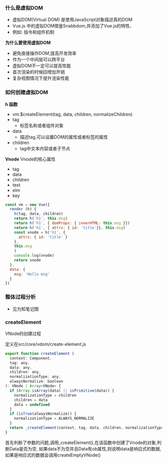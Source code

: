 ### 什么是虚拟DOM
- 虚拟DOM(Virtual DOM) 是使用JavaScript对象描述真的DOM
- Vue.js 中的虚拟DOM借鉴Snabbdom,并添加了Vue.js的特性、
- 例如: 指令和组件机制

**为什么要使用虚拟DOM**
- 避免直接操作DOM,提高开发效率
- 作为一个中间层可以跨平台
- 虚拟DOM不一定可以提高性能
- 首次渲染的时候回增加开销
- 复杂视图情况下提升渲染性能

### 如何创建虚拟DOM
**h 函数**
- vm.$createElement(tag, data, children, normalizeChildren)
- tag
  - 标签名称或者组件对象
- data
  - 描述tag,可以设置DOM的属性或者标签的属性
- children
  - tag中文本内容或者子节点

**Vnode**
Vnode的核心属性
- tag
- data
- children
- text
- elm
- key
```js
const vm = new Vue({
  render (h) {
    h(tag, data, children)
    return h('h1', this.msg)
    return h('h1', { domProps: { innerHTML: this.msg }})
    return h('h1', { attrs: { id: 'title'}}, this.msg)
    const vnode = h('h1', {
      attrs: { id: 'title' }
    },
    this.msg
    )
    console.log(vnode)
    return vnode
  },
  data: {
    msg: 'Hello msg'
  }
})
```

### 整体过程分析
- 见为知笔记图

### createElement
VNode的创建过程

定义在src/core/vdom/create-element.js

```js
export function createElement (
  context: Component,
  tag: any,
  data: any,
  children: any,
  normalizationType: any,
  alwaysNormalize: boolean
): VNode | Array<VNode> {
  if (Array.isArray(data) || isPrimitive(data)) {
    normalizationType = children
    children = data
    data = undefined
  }
  if (isTrue(alwaysNormalize)) {
    normalizationType = ALWAYS_NORMALIZE
  }
  return _createElement(context, tag, data, children, normalizationType)
}
```

首先判断了参数的问题,调用_createElement(),在该函数中创建了Vnode的对象,判断Data是否为空, 如果data不为空并且Data有ob属性,则说明data是响应式的数据,如果是响应式的数据会调用createEmptyVNode()